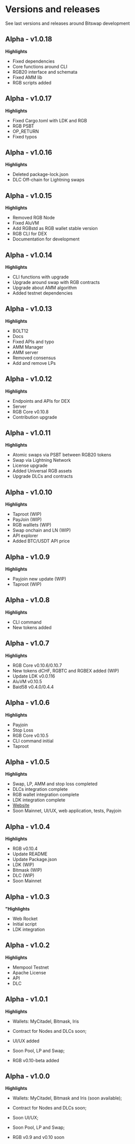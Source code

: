# Versions and releases

See last versions and releases around Bitswap development

## Alpha - v1.0.18

**Highlights**

- Fixed dependencies
- Core functions around CLI
- RGB20 interface and schemata
- Fixed AMM lib
- RGB scripts added
  
## Alpha - v1.0.17

**Highlights**

- Fixed Cargo.toml with LDK and RGB
- RGB PSBT
- OP_RETURN
- Fixed typos

## Alpha - v1.0.16

**Highlights**

- Deleted package-lock.json
- DLC Off-chain for Lightning swaps

## Alpha - v1.0.15

**Highlights**

- Removed RGB Node
- Fixed AluVM
- Add RGBstd as RGB wallet stable version 
- RGB CLI for DEX
- Documentation for development

## Alpha - v1.0.14

**Highlights**

- CLI functions with upgrade
- Upgrade around swap with RGB contracts
- Upgrade about AMM algorithm
- Added testnet dependencies

## Alpha - v1.0.13

**Highlights**

- BOLT12
- Docs
- Fixed APIs and typo
- AMM Manager
- AMM server
- Removed consensus
- Add and remove LPs 

## Alpha - v1.0.12 

**Highlights**

- Endpoints and APIs for DEX
- Server
- RGB Core v0.10.8
- Contribution upgrade

## Alpha - v1.0.11

**Highlights**

- Atomic swaps via PSBT between RGB20 tokens
- Swap via Lightning Network
- License upgrade
- Added Universal RGB assets
- Upgrade DLCs and contracts

## Alpha - v1.0.10

**Highlights**

- Taproot (WIP)
- PayJoin (WIP)
- RGB walllets (WIP)
- Swap onchain and LN (WIP)
- API explorer
- Added BTC/USDT API price

## Alpha - v1.0.9

**Highlights**

 - Payjoin new update (WIP)
 - Taproot (WIP)

## Alpha - v1.0.8

**Highlights**

- CLI command
- New tokens added

## Alpha - v1.0.7

**Highlights**

- RGB Core v0.10.6/0.10.7
- New tokens dCHF, RGBTC and RGBEX added (WIP)
- Update LDK v0.0.116
- AluVM v0.10.5
- Baid58 v0.4.0/0.4.4

## Alpha - v1.0.6

**Highlights**

- Payjoin
- Stop Loss
- RGB Core v0.10.5
- CLI command initial
- Taproot

## Alpha - v1.0.5

**Highlights**

- Swap, LP, AMM and stop loss completed
- DLCs integration complete
- RGB wallet integration complete
- LDK integration complete
- [Website](https://bitswap-bifi.github.io/)
- Soon Mainnet, UI/UX, web application, tests, Payjoin
  
## Alpha - v1.0.4

**Highlights**

- RGB v0.10.4
- Update README
- Update Package.json
- LDK (WIP)
- Bitmask (WIP)
- DLC (WIP)
- Soon Mainnet

## Alpha - v1.0.3

**"Highlights**

- Web Rocket
- Initial script
- LDK integration

## Alpha - v1.0.2

**Highlights**

- Mempool Testnet
- Apache License
- API
- DLC

## Alpha - v1.0.1

**Highlights**

- Wallets: MyCitadel, Bitmask, Iris

- Contract for Nodes and DLCs soon;

- UI/UX added

- Soon Pool, LP and Swap;

- RGB v0.10-beta added

## Alpha - v1.0.0

**Highlights**

- Wallets: MyCitadel, Bitmask and Iris (soon available);

- Contract for Nodes and DLCs soon;

- Soon UI/UX;

- Soon Pool, LP and Swap;

- RGB v0.9 and v0.10 soon
